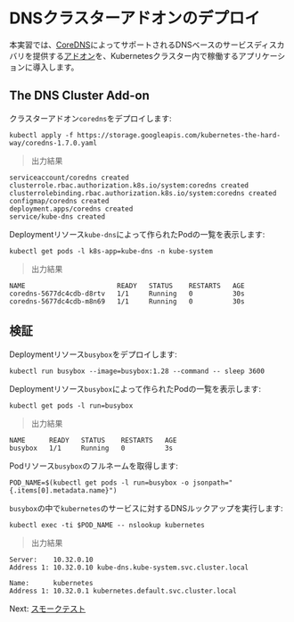 # DNSクラスターアドオンのデプロイ

本実習では、[CoreDNS](https://coredns.io/)によってサポートされるDNSベースのサービスディスカバリを提供する[アドオン](https://kubernetes.io/docs/concepts/services-networking/dns-pod-service/)を、Kubernetesクラスター内で稼働するアプリケーションに導入します。

## The DNS Cluster Add-on

クラスターアドオン`coredns`をデプロイします:

```
kubectl apply -f https://storage.googleapis.com/kubernetes-the-hard-way/coredns-1.7.0.yaml
```

> 出力結果

```
serviceaccount/coredns created
clusterrole.rbac.authorization.k8s.io/system:coredns created
clusterrolebinding.rbac.authorization.k8s.io/system:coredns created
configmap/coredns created
deployment.apps/coredns created
service/kube-dns created
```

Deploymentリソース`kube-dns`によって作られたPodの一覧を表示します:

```
kubectl get pods -l k8s-app=kube-dns -n kube-system
```

> 出力結果

```
NAME                       READY   STATUS    RESTARTS   AGE
coredns-5677dc4cdb-d8rtv   1/1     Running   0          30s
coredns-5677dc4cdb-m8n69   1/1     Running   0          30s
```

## 検証

Deploymentリソース`busybox`をデプロイします:

```
kubectl run busybox --image=busybox:1.28 --command -- sleep 3600
```

Deploymentリソース`busybox`によって作られたPodの一覧を表示します:

```
kubectl get pods -l run=busybox
```

> 出力結果

```
NAME      READY   STATUS    RESTARTS   AGE
busybox   1/1     Running   0          3s
```

Podリソース`busybox`のフルネームを取得します:

```
POD_NAME=$(kubectl get pods -l run=busybox -o jsonpath="{.items[0].metadata.name}")
```

`busybox`の中で`kubernetes`のサービスに対するDNSルックアップを実行します:

```
kubectl exec -ti $POD_NAME -- nslookup kubernetes
```

> 出力結果

```
Server:    10.32.0.10
Address 1: 10.32.0.10 kube-dns.kube-system.svc.cluster.local

Name:      kubernetes
Address 1: 10.32.0.1 kubernetes.default.svc.cluster.local
```

Next: [スモークテスト](13-smoke-test.md)
